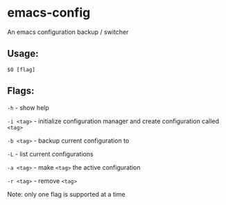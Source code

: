 emacs-config
============

An emacs configuration backup / switcher


Usage:
------

  `$0 [flag]`

Flags:
------

`-h`       - show help

`-i <tag>` - initialize configuration manager and create configuration called `<tag>`

`-b <tag>` - backup current configuration to <tag>

`-L`       - list current configurations

`-a <tag>` - make `<tag>` the active configuration

`-r <tag>` - remove `<tag>`

Note: only one flag is supported at a time
